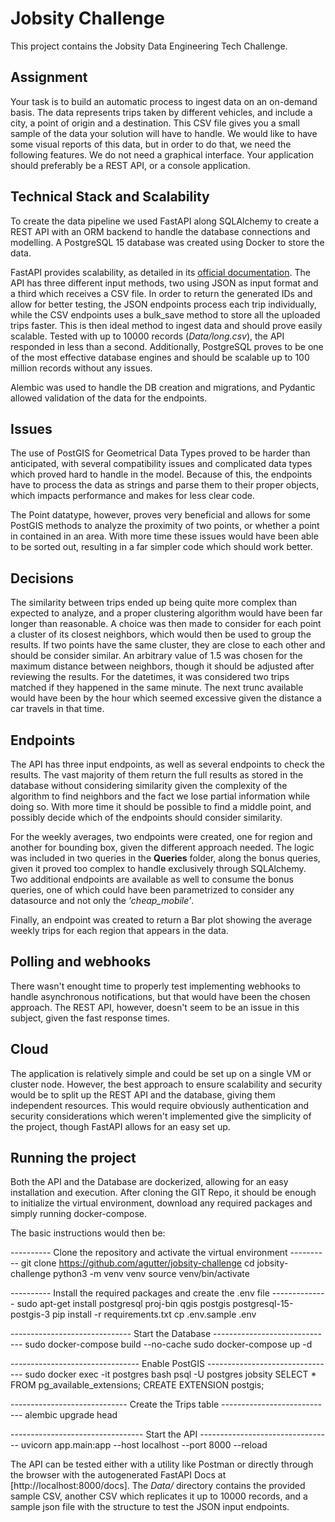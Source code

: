 # Jobsity Challenge
This project contains the Jobsity Data Engineering Tech Challenge.

## Assignment
Your task is to build an automatic process to ingest data on an on-demand basis. The data represents trips taken by different vehicles, and include a city, a point of origin and a destination.
This CSV file gives you a small sample of the data your solution will have to handle. We would like to have some visual reports of this data, but in order to do that, we need the following
features.
We do not need a graphical interface. Your application should preferably be a REST API, or a console application.

## Technical Stack and Scalability
To create the data pipeline we used FastAPI along SQLAlchemy to create a REST API with an ORM backend to handle the database connections and modelling. A PostgreSQL 15 database was created using Docker to store the data.

FastAPI provides scalability, as detailed in its [official documentation](https://fastapi.tiangolo.com/benchmarks/). The API has three different input methods, two using JSON as input format and a third which receives a CSV file.
In order to return the generated IDs and allow for better testing, the JSON endpoints process each trip individually, while the CSV endpoints uses a bulk_save method to store all the uploaded trips faster. This is then ideal method to ingest data and should prove easily scalable. Tested with up to 10000 records (*Data/long.csv*), the API responded in less than a second.
Additionally, PostgreSQL proves to be one of the most effective database engines and should be scalable up to 100 million records without any issues.

Alembic was used to handle the DB creation and migrations, and Pydantic allowed validation of the data for the endpoints.

## Issues
The use of PostGIS for Geometrical Data Types proved to be harder than anticipated, with several compatibility issues and complicated data types which proved hard to handle in the model.
Because of this, the endpoints have to process the data as strings and parse them to their proper objects, which impacts performance and makes for less clear code.

The Point datatype, however, proves very beneficial and allows for some PostGIS methods to analyze the proximity of two points, or whether a point in contained in an area. With more time these issues would have been able to be sorted out, resulting in a far simpler code which should work better.

## Decisions
The similarity between trips ended up being quite more complex than expected to analyze, and a proper clustering algorithm would have been far longer than reasonable. A choice was then made to consider for each point a cluster of its closest neighbors, which would then be used to group the results. If two points have the same cluster, they are close to each other and should be consider similar. An arbitrary value of 1.5 was chosen for the maximum distance between neighbors, though it should be adjusted after reviewing the results. For the datetimes, it was considered two trips matched if they happened in the same minute. The next trunc available would have been by the hour which seemed excessive given the distance a car travels in that time.

## Endpoints
The API has three input endpoints, as well as several endpoints to check the results. The vast majority of them return the full results as stored in the database without considering similarity given the complexity of the algorithm to find neighbors and the fact we lose partial information while doing so. With more time it should be possible to find a middle point, and possibly decide which of the endpoints should consider similarity.

For the weekly averages, two endpoints were created, one for region and another for bounding box, given the different approach needed. The logic was included in two queries in the **Queries** folder, along the bonus queries, given it proved too complex to handle exclusively through SQLAlchemy.
Two additional endpoints are available as well to consume the bonus queries, one of which could have been parametrized to consider any datasource and not only the *'cheap_mobile'*.

Finally, an endpoint was created to return a Bar plot showing the average weekly trips for each region that appears in the data.

## Polling and webhooks
There wasn't enought time to properly test implementing webhooks to handle asynchronous notifications, but that would have been the chosen approach. The REST API, however, doesn't seem to be an issue in this subject, given the fast response times.

## Cloud
The application is relatively simple and could be set up on a single VM or cluster node. However, the best approach to ensure scalability and security would be to split up the REST API and the database, giving them independent resources. This would require obviously authentication and security considerations which weren't implemented give the simplicity of the project, though FastAPI allows for an easy set up.

## Running the project
Both the API and the Database are dockerized, allowing for an easy installation and execution. After cloning the GIT Repo, it should be enough to initialize the virtual environment, download any required packages and simply running docker-compose.

The basic instructions would then be:

---------- Clone the repository and activate the virtual environment ----------
git clone https://github.com/agutter/jobsity-challenge
cd jobsity-challenge
python3 -m venv venv
source venv/bin/activate

---------- Install the required packages and create the .env file --------------
sudo apt-get install postgresql proj-bin qgis postgis postgresql-15-postgis-3
pip install -r requirements.txt
cp .env.sample .env

------------------------------ Start the Database ------------------------------
sudo docker-compose build --no-cache
sudo docker-compose up -d

-------------------------------- Enable PostGIS --------------------------------
sudo docker exec -it postgres bash
psql -U postgres jobsity
SELECT * FROM pg_available_extensions;
CREATE EXTENSION postgis;

----------------------------- Create the Trips table ----------------------------
alembic upgrade head

--------------------------------- Start the API ---------------------------------
uvicorn app.main:app --host localhost --port 8000 --reload

The API can be tested either with a utility like Postman or directly through the browser with the autogenerated FastAPI Docs at [http://localhost:8000/docs].
The *Data/* directory contains the provided sample CSV, another CSV which replicates it up to 10000 records, and a sample json file with the structure to test the JSON input endpoints.

